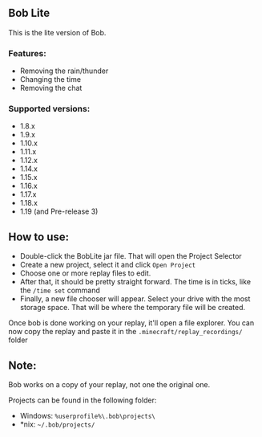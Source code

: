 ## Bob Lite

This is the lite version of Bob.

### Features:

- Removing the rain/thunder
- Changing the time
- Removing the chat

### Supported versions:

- 1.8.x
- 1.9.x
- 1.10.x
- 1.11.x
- 1.12.x
- 1.14.x
- 1.15.x
- 1.16.x
- 1.17.x
- 1.18.x
- 1.19 (and Pre-release 3)

## How to use:

- Double-click the BobLite jar file. That will open the Project Selector
- Create a new project, select it and click `Open Project`
- Choose one or more replay files to edit.
- After that, it should be pretty straight forward. The time is in ticks, like the `/time set` command
- Finally, a new file chooser will appear. Select your drive with the most storage space. That will be where the temporary file will be created.

Once bob is done working on your replay, it'll open a file explorer. You can now copy the replay and paste it in the `.minecraft/replay_recordings/` folder

## Note:

Bob works on a copy of your replay, not one the original one.

Projects can be found in the following folder:
- Windows: `%userprofile%\.bob\projects\`
- *nix: `~/.bob/projects/`

